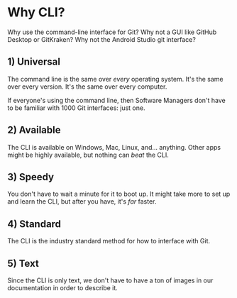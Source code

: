 # Why CLI?

Why use the command-line interface for Git? Why not a GUI like GitHub Desktop or GitKraken? Why not the Android Studio git interface?

## 1) Universal

The command line is the same over *every* operating system. It's the same over every version. It's the same over every computer.

If everyone's using the command line, then Software Managers don't have to be familiar with 1000 Git interfaces: just one.

## 2) Available

The CLI is available on Windows, Mac, Linux, and... anything. Other apps might be highly available, but nothing can *beat* the CLI.

## 3) Speedy

You don't have to wait a minute for it to boot up. It might take more to set up and learn the CLI, but after you have, it's *far* faster.

## 4) Standard

The CLI is the industry standard method for how to interface with Git.

## 5) Text

Since the CLI is only text, we don't have to have a ton of images in our documentation in order to describe it.